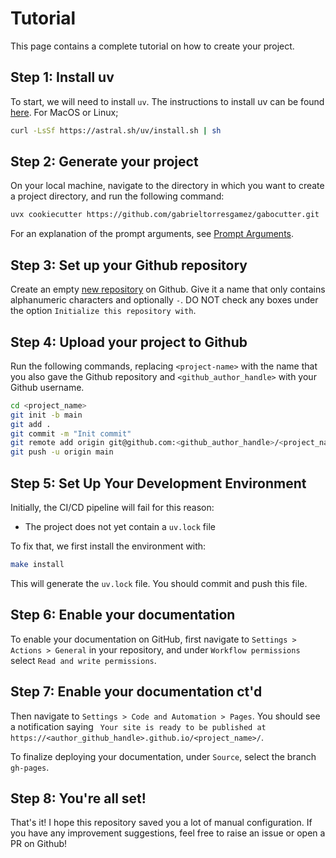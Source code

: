 # Tutorial

This page contains a complete tutorial on how to create your project.

## Step 1: Install uv

To start, we will need to install `uv`. The instructions to install uv can be found
[here](https://docs.astral.sh/uv/#getting-started). For MacOS or Linux;

```bash
curl -LsSf https://astral.sh/uv/install.sh | sh
```

## Step 2: Generate your project

On your local machine, navigate to the directory in which you want to
create a project directory, and run the following command:

```bash
uvx cookiecutter https://github.com/gabrieltorresgamez/gabocutter.git
```

For an explanation of the prompt arguments, see
[Prompt Arguments](prompt_arguments.md).

## Step 3: Set up your Github repository

Create an empty [new repository](https://github.com/new) on Github. Give
it a name that only contains alphanumeric characters and optionally `-`.
DO NOT check any boxes under the option `Initialize this repository
with`.

## Step 4: Upload your project to Github

Run the following commands, replacing `<project-name>` with the name
that you also gave the Github repository and `<github_author_handle>`
with your Github username.

```bash
cd <project_name>
git init -b main
git add .
git commit -m "Init commit"
git remote add origin git@github.com:<github_author_handle>/<project_name>.git
git push -u origin main
```

## Step 5: Set Up Your Development Environment

Initially, the CI/CD pipeline will fail for this reason:

- The project does not yet contain a `uv.lock` file

To fix that, we first install the environment with:

```bash
make install
```

This will generate the `uv.lock` file. You should commit and push this file.

## Step 6: Enable your documentation

To enable your documentation on GitHub, first navigate to `Settings > Actions > General` in your repository, and under `Workflow permissions` select `Read and write permissions`.

## Step 7: Enable your documentation ct'd

Then navigate to `Settings > Code and Automation > Pages`. 
You should see a notification saying ` Your site is ready to be published at https://<author_github_handle>.github.io/<project_name>/`.

To finalize deploying your documentation, under `Source`, select the branch `gh-pages`.

## Step 8: You're all set!

That's it! I hope this repository saved you a lot of manual configuration. If you have any improvement suggestions, feel
free to raise an issue or open a PR on Github!
